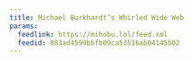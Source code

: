 ```yaml
---
title: Michael Burkhardt’s Whirled Wide Web
params:
  feedlink: https://mihobu.lol/feed.xml
  feedid: 883ad4599bbfb09ca53516ab04145b02
---
```

